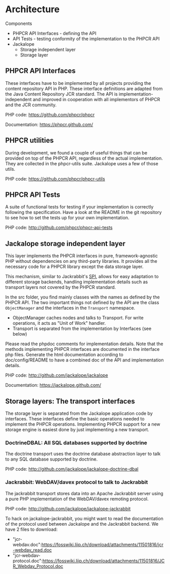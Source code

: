 # Architecture

Components

* PHPCR API Interfaces - defining the API
* API Tests - testing conformity of the implementation to the PHPCR API
* Jackalope
  * Storage independent layer
  * Storage layer


## PHPCR API Interfaces

These interfaces have to be implemented by all projects providing the content
repository API in PHP. These interface definitions are adapted from the Java
Content Repository JCR standard. The API is implementation-independent and
improved in cooperation with all implementors of PHPCR and the JCR community.

PHP code: https://github.com/phpcr/phpcr

Documentation: https://phpcr.github.com/


## PHPCR utilities

During development, we found a couple of useful things that can be provided on
top of the PHPCR API, regardless of the actual implementation. They are
collected in the phpcr-utils suite. Jackalope uses a few of those utils.

PHP code: https://github.com/phpcr/phpcr-utils


## PHPCR API Tests

A suite of functional tests for testing if your implementation is correctly
following the specification. Have a look at the README in the git repository
to see how to set the tests up for your own implementation.

PHP code: http://github.com/phpcr/phpcr-api-tests


## Jackalope storage independent layer

This layer implements the PHPCR interfaces in pure, framework-agnostic PHP
without dependencies on any third-party libraries. It provides all the
necessary code for a PHPCR library except the data storage layer.

This mechanism, similar to Jackrabbit's [SPI](http://jackrabbit.apache.org/jackrabbit-spi.html),
allows for easy adaptation to different storage backends, handling
implementation details such as transport layers not covered by the PHPCR
standard.

In the src folder, you find mainly classes with the names as defined by the
PHPCR API. The two important things not defined by the API are the class
``ObjectManager`` and the interfaces in the ``Transport`` namespace.

* ObjectManager caches nodes and talks to Transport. For write operations, it
   acts as "Unit of Work" handler.
* Transport is separated from the implementation by Interfaces (see below)

Please read the phpdoc comments for implementation details. Note that the
methods implementing PHPCR interfaces are documented in the interface php
files. Generate the html documentation according to doc/config/README to have
a combined doc of the API and implementation details.

PHP code: http://github.com/jackalope/jackalope

Documentation: https://jackalope.github.com/


## Storage layers: The transport interfaces

The storage layer is separated from the Jackalope application code by
interfaces. These interfaces define the basic operations needed to implement
the PHPCR operations. Implementing PHPCR support for a new storage engine is
easiest done by just implementing a new transport.

### DoctrineDBAL: All SQL databases supported by doctrine

The doctrine transport uses the doctrine database abstraction layer to talk to
any SQL database supported by doctrine.

PHP code: http://github.com/jackalope/jackalope-doctrine-dbal


### Jackrabbit: WebDAV/davex protocol to talk to Jackrabbit

The jackrabbit transport stores data into an Apache Jackrabbit server using
a pure PHP implementation of the WebDAV/davex remoting protocol.

PHP code: http://github.com/jackalope/jackalope-jackrabbit

To hack on jackalope-jackrabbit, you might want to read the documentation of
the protocol used between Jackalope and the Jackrabbit backend. We have 2 files
to download:

* "jcr-webdav.doc":https://fosswiki.liip.ch/download/attachments/11501816/jcr-webdav_read.doc
* "jcr-webdav-protocol.doc":https://fosswiki.liip.ch/download/attachments/11501816/JCR_Webdav_Protocol.doc